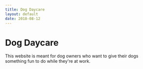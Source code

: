 ```yaml
---
title: Dog Daycare
layout: default
date: 2018-08-12
---
```


# Dog Daycare

This website is meant for dog owners who want to give their dogs something fun to do while they're at work.